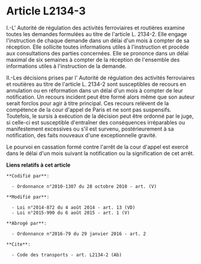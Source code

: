 # Article L2134-3

I.-L'     Autorité de régulation des activités ferroviaires et routières  examine toutes les demandes formulées au titre de
l'article L. 2134-2. Elle engage l'instruction de chaque demande dans un délai d'un mois à compter de sa réception. Elle
sollicite toutes informations utiles à l'instruction et procède aux consultations des parties concernées. Elle se prononce
dans un délai maximal de six semaines à compter de la réception de l'ensemble des informations utiles à l'instruction de la
demande. 

II.-Les décisions prises par l'     Autorité de régulation des activités ferroviaires et routières  au titre de l'article L.
2134-2 sont susceptibles de recours en annulation ou en réformation dans un délai d'un mois à compter de leur notification.
Un recours incident peut être formé alors même que son auteur serait forclos pour agir à titre principal. Ces recours
relèvent de la compétence de la cour d'appel de Paris et ne sont pas suspensifs. Toutefois, le sursis à exécution de la
décision peut être ordonné par le juge, si celle-ci est susceptible d'entraîner des conséquences irréparables ou
manifestement excessives ou s'il est survenu, postérieurement à sa notification, des faits nouveaux d'une exceptionnelle
gravité. 

Le pourvoi en cassation formé contre l'arrêt de la cour d'appel est exercé dans le délai d'un mois suivant la notification ou
la signification de cet arrêt.

**Liens relatifs à cet article**

	**Codifié par**:

	  - Ordonnance n°2010-1307 du 28 octobre 2010 - art. (V)

	**Modifié par**:

	  - Loi n°2014-872 du 4 août 2014 - art. 13 (VD)
	  - Loi n°2015-990 du 6 août 2015 - art. 1 (V)

	**Abrogé par**:

	  - Ordonnance n°2016-79 du 29 janvier 2016 - art. 2

	**Cite**:

	  - Code des transports - art. L2134-2 (Ab)
